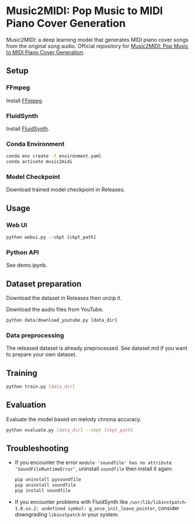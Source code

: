 # Music2MIDI: Pop Music to MIDI Piano Cover Generation

Music2MIDI: a deep learning model that generates MIDI piano cover songs from the original song audio.
Official repository for [Music2MIDI: Pop Music to MIDI Piano Cover Generation](https://dl.acm.org/doi/10.1007/978-981-96-2064-7_8).

## Setup

### FFmpeg

Install [FFmpeg](https://www.ffmpeg.org/download.html).

### FluidSynth

Install [FluidSynth](https://github.com/FluidSynth/fluidsynth/wiki/Download).

### Conda Environment

```bash
conda env create -f environment.yaml
conda activate music2midi
```

### Model Checkpoint

Download trained model checkpoint in Releases.

## Usage

### Web UI

```python
python webui.py --ckpt [ckpt_path]
```

### Python API

See demo.ipynb.

## Dataset preparation

Download the dataset in Releases then unzip it.

Download the audio files from YouTube.

```python
python data/download_youtube.py [data_dir]
```

### Data preprocessing

The released dataset is already preprocessed.
See dataset.md if you want to prepare your own dataset.

## Training

```bash
python train.py [data_dir]
```

## Evaluation

Evaluate the model based on melody chroma accuracy.

```bash
python evaluate.py [data_dir] --ckpt [ckpt_path]
```

## Troubleshooting

- If you encounter the error `module 'soundfile' has no attribute 'SoundFileRuntimeError'`, uninstall `soundfile` then install it again:

  ```bash
  pip uninstall pysoundfile
  pip uninstall soundfile
  pip install soundfile
  ```

- If you encounter problems with FluidSynth like `/usr/lib/libinstpatch-1.0.so.2: undefined symbol: g_once_init_leave_pointer`, consider downgrading `libinstpatch` in your system.
